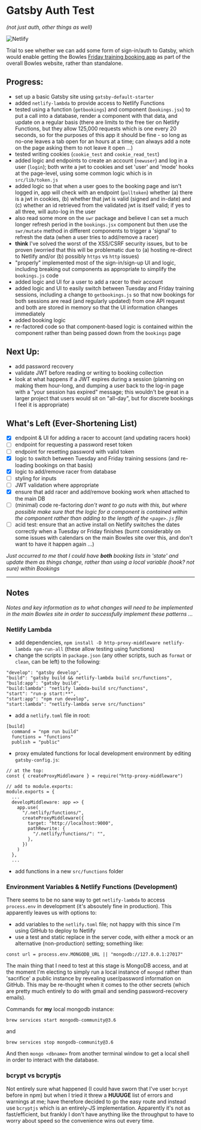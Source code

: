 # Gatsby Auth Test

_(not just auth, other things as well)_

![Netlify](https://img.shields.io/netlify/3bfed8ff-cbb4-4a8c-8be5-b215ad2667a8)

Trial to see whether we can add some form of sign-in/auth to Gatsby, which would enable getting
the Bowles [Friday training booking app](https://bowles-friday-training.vercel.app/) as part of
the overall Bowles website, rather than standalone.

## Progress:

- set up a basic Gatsby site using `gatsby-default-starter`
- added `netlify-lambda` to provide access to Netlify Functions
- tested using a function (`getbookings`) and component (`bookings.jsx`) to put a call into a
  database, render a component with that data, and update on a regular basis (there are limits
  to the free tier on Netlify Functions, but they allow 125,000 requests which is one every 20
  seconds, so for the purposes of this app it should be fine - so long as no-one leaves a tab
  open for an hours at a time; can always add a note on the page asking them to not leave it
  open ...)
- tested writing cookies (`cookie_test` and `cookie_read_test`)
- added logic and endpoints to create an account (`newuser`) and log in a user (`login`); both write
  a jwt to cookies and set 'user' and 'mode' hooks at the page-level, using some common logic which
  is in `src/lib/token.js`
- added logic so that when a user goes to the booking page and isn't logged in, app will check with
  an endpoint (`polltoken`) whether (a) there is a jwt in cookies, (b) whether that jwt is valid
  (signed and in-date) and (c) whether an id retrieved from the validated jwt is itself valid; if
  yes to all three, will auto-log in the user
- also read some more on the `swr` package and believe I can set a much longer refresh period in the
  `bookings.jsx` component but then use the `swr/mutate` method in different components to trigger
  a 'signal' to refresh the data (when a user tries to add/remove a racer)
- **think** I've solved the worst of the XSS/CSRF security issues, but to be proven (worried that
  this will be problematic due to (a) hosting re-direct to Netlify and/or (b) possibly `https` vs
  `http` issues)
- "properly" implemented most of the sign-in/sign-up UI and logic, including breaking out components
  as appropriate to simplify the `bookings.js` code
- added logic and UI for a user to add a racer to their account
- added logic and UI to easily switch between Tuesday and Friday training sessions, including a
  change to `getbookings.js` so that now bookings for both sessions are read (and regularly
  updated) from one API request and both are stored in memory so that the UI information changes
  immediately
- added booking logic
- re-factored code so that component-based logic is contained within the component rather than
  being passed down from the `bookings` page

## Next Up:

- add password recovery
- validate JWT before reading or writing to booking collection
- look at what happens if a JWT expires during a session (planning on making them hour-long, and
  dumping a user back to the log-in page with a "your session has expired" message; this wouldn't
  be great in a larger project that users would sit on "all-day", but for discrete bookings I feel
  it is appropriate)

## What's Left (Ever-Shortening List)

- [x] endpoint & UI for adding a racer to account (and updating racers hook)
- [ ] endpoint for requesting a password reset token
- [ ] endpoint for resetting password with valid token
- [x] logic to switch between Tuesday and Friday training sessions (and re-loading bookings on
      that basis)
- [x] logic to add/remove racer from database
- [ ] styling for inputs
- [ ] JWT validation where appropriate
- [x] ensure that add racer and add/remove booking work when attached to the main DB
- [ ] (minimal) code re-factoring _don't want to go nuts with this, but where possible make sure
  that the logic for a component is contained within the component rather than adding to the length
  of the `<page>.js` file_
- [ ] acid test: ensure that an active install on Netlify switches the dates correctly when a
      Tuesday or Friday finishes (burnt considerably on some issues with calendars on the main Bowles
      site over this, and don't want to have it happen again ...)

_Just occurred to me that I could have **both** booking lists in 'state' and update them as things
change, rather than using a local variable (hook? not sure) within Bookings_

---

## Notes

_Notes and key information as to what changes will need to be implemented in the main Bowles site
in order to successfully implement these patterns ..._

### Netlify Lambda

- add dependencies, `npm install -D http-proxy-middleware netlify-lambda npm-run-all` (these allow
  testing using functions)
- change the scripts in `package.json` (any other scripts, such as `format` or `clean`, can be left)
  to the following:

```
"develop": "gatsby develop",
"build": "gatsby build && netlify-lambda build src/functions",
"build:app": "gatsby build",
"build:lambda": "netlify lambda-build src/functions",
"start": "run-p start:**",
"start:app": "npm run develop",
"start:lambda": "netlify-lambda serve src/functions"
```

- add a `netlify.toml` file in root:

```
[build]
  command = "npm run build"
  functions = "functions"
  publish = "public"
```

- proxy emulated functions for local development environment by editing `gatsby-config.js`:

```
// at the top:
const { createProxyMiddleware } = require("http-proxy-middleware")

// add to module.exports:
module.exports = {
  ...
  developMiddleware: app => {
    app.use(
      "/.netlify/functions/",
      createProxyMiddleware({
        target: "http://localhost:9000",
        pathRewrite: {
          "/.netlify/functions/": "",
        },
      })
    )
  },
  ...
```

- add functions in a new `src/functions` folder

### Environment Variables & Netlify Functions (Development)

There seems to be no sane way to get `netlify-lambda` to access `process.env` in development
(it's absoutely fine in production). This apparently leaves us with options to:

- add variables to the `netlify.toml` file; not happy with this since I'm using GitHub to deploy
  to Netlify
- use a test and static replace in the server code, with either a mock or an alternative
  (non-production) setting; something like:

```
const url = process.env.MONGODB_URL || "mongodb://127.0.0.1:27017"
```

The main thing that I need to test at this stage is MongoDB access, and at the moment I'm electing
to simply run a local instance of `mongod` rather than 'sacrifice' a public instance by revealing
user/password information on GitHub. This may be re-thought when it comes to the other secrets
(which are pretty much entirely to do with gmail and sending password-recovery emails).

Commands for **my** local mongodb instance:

```
brew services start mongodb-community@3.6
```

and

```
brew services stop mongodb-community@3.6
```

And then `mongo <dbname>` from another terminal window to get a local shell in order to interact
with the database.

### bcrypt vs bcryptjs

Not entirely sure what happened (I could have sworn that I've user `bcrypt` before in npm) but when
I tried it threw a **HUUUGE** list of errors and warnings at me; have therefore decided to go the
easy route and instead use `bcryptjs` which is an entirely-JS implementation. Apparently it's not
as fast/efficient, but frankly I don't have anything like the throughput to have to worry about
speed so the convenience wins out every time.
